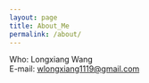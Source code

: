 ```yaml
---
layout: page
title: About_Me
permalink: /about/
---
```


Who: Longxiang Wang  
E-mail: wlongxiang1119@gmail.com  

[comment]: <Know more about me: [知乎](http://www.zhihu.com/people/liamchzh) [GitHub](https://github.com/liamchzh) [豆瓣](http://www.douban.com/people/liamchzh/) [Twitter](https://twitter.com/liamchzh)>
